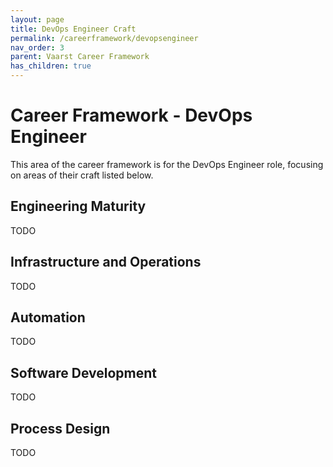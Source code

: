 ```yaml
---
layout: page
title: DevOps Engineer Craft
permalink: /careerframework/devopsengineer
nav_order: 3
parent: Vaarst Career Framework
has_children: true
---
```


# Career Framework - DevOps Engineer

This area of the career framework is for the DevOps Engineer role, focusing on areas of their craft listed below.

## Engineering Maturity
TODO

## Infrastructure and Operations
TODO

## Automation
TODO

## Software Development
TODO

## Process Design
TODO
